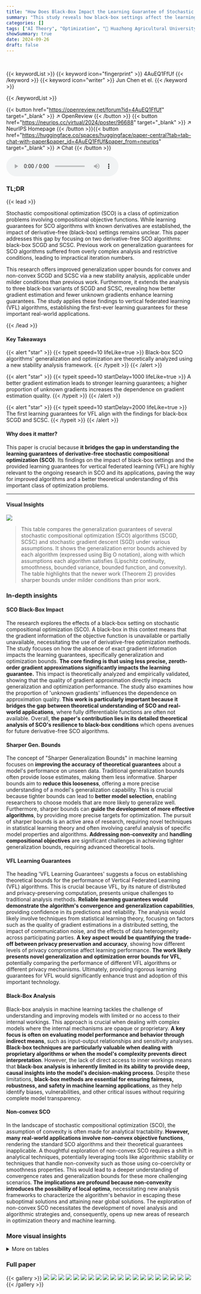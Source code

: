 ```yaml
---
title: "How Does Black-Box Impact the Learning Guarantee of Stochastic Compositional Optimization?"
summary: "This study reveals how black-box settings affect the learning guarantee of stochastic compositional optimization, offering sharper generalization bounds and novel learning guarantees for derivative-fr..."
categories: []
tags: ["AI Theory", "Optimization", "🏢 Huazhong Agricultural University",]
showSummary: true
date: 2024-09-26
draft: false
---
```


<br>

{{< keywordList >}}
{{< keyword icon="fingerprint" >}} 4AuEQ1FfUf {{< /keyword >}}
{{< keyword icon="writer" >}} Jun Chen et el. {{< /keyword >}}
 
{{< /keywordList >}}

{{< button href="https://openreview.net/forum?id=4AuEQ1FfUf" target="_blank" >}}
↗ OpenReview
{{< /button >}}
{{< button href="https://neurips.cc/virtual/2024/poster/96688" target="_blank" >}}
↗ NeurIPS Homepage
{{< /button >}}{{< button href="https://huggingface.co/spaces/huggingface/paper-central?tab=tab-chat-with-paper&paper_id=4AuEQ1FfUf&paper_from=neurips" target="_blank" >}}
↗ Chat
{{< /button >}}



<audio controls>
    <source src="https://ai-paper-reviewer.com/4AuEQ1FfUf/podcast.wav" type="audio/wav">
    Your browser does not support the audio element.
</audio>


### TL;DR


{{< lead >}}

Stochastic compositional optimization (SCO) is a class of optimization problems involving compositional objective functions. While learning guarantees for SCO algorithms with known derivatives are established, the impact of derivative-free (black-box) settings remains unclear. This paper addresses this gap by focusing on two derivative-free SCO algorithms: black-box SCGD and SCSC.  Previous work on generalization guarantees for SCO algorithms suffered from overly complex analysis and restrictive conditions, leading to impractical iteration numbers.



This research offers improved generalization upper bounds for convex and non-convex SCGD and SCSC via a new stability analysis, applicable under milder conditions than previous work.  Furthermore, it extends the analysis to three black-box variants of SCGD and SCSC, revealing how better gradient estimation and fewer unknown gradients enhance learning guarantees.  The study applies these findings to vertical federated learning (VFL) algorithms, establishing the first-ever learning guarantees for these important real-world applications.

{{< /lead >}}


#### Key Takeaways

{{< alert "star" >}}
{{< typeit speed=10 lifeLike=true >}} Black-box SCO algorithms' generalization and optimization are theoretically analyzed using a new stability analysis framework. {{< /typeit >}}
{{< /alert >}}

{{< alert "star" >}}
{{< typeit speed=10 startDelay=1000 lifeLike=true >}} A better gradient estimation leads to stronger learning guarantees; a higher proportion of unknown gradients increases the dependence on gradient estimation quality. {{< /typeit >}}
{{< /alert >}}

{{< alert "star" >}}
{{< typeit speed=10 startDelay=2000 lifeLike=true >}} The first learning guarantees for VFL align with the findings for black-box SCGD and SCSC. {{< /typeit >}}
{{< /alert >}}

#### Why does it matter?
This paper is crucial because **it bridges the gap in understanding the learning guarantees of derivative-free stochastic compositional optimization (SCO)**.  Its findings on the impact of black-box settings and the provided learning guarantees for vertical federated learning (VFL) are highly relevant to the ongoing research in SCO and its applications, paving the way for improved algorithms and a better theoretical understanding of this important class of optimization problems.

------
#### Visual Insights





![](https://ai-paper-reviewer.com/4AuEQ1FfUf/tables_5_1.jpg)

> This table compares the generalization guarantees of several stochastic compositional optimization (SCO) algorithms (SCGD, SCSC) and stochastic gradient descent (SGD) under various assumptions.  It shows the generalization error bounds achieved by each algorithm (expressed using Big O notation), along with which assumptions each algorithm satisfies (Lipschitz continuity, smoothness, bounded variance, bounded function, and convexity). The table highlights that the newer work (Theorem 2) provides sharper bounds under milder conditions than prior work.





### In-depth insights


#### SCO Black-Box Impact
The research explores the effects of a black-box setting on stochastic compositional optimization (SCO).  A black-box in this context means that the gradient information of the objective function is unavailable or partially unavailable, necessitating the use of derivative-free optimization methods. The study focuses on how the absence of exact gradient information impacts the learning guarantees, specifically generalization and optimization bounds. **The core finding is that using less precise, zeroth-order gradient approximations significantly impacts the learning guarantee.** This impact is theoretically analyzed and empirically validated, showing that the quality of gradient approximation directly impacts generalization and optimization performance. The study also examines how the proportion of 'unknown gradients' influences the dependence on approximation quality.  **This work is particularly important because it bridges the gap between theoretical understanding of SCO and real-world applications**, where fully differentiable functions are often not available.  Overall, **the paper's contribution lies in its detailed theoretical analysis of SCO's resilience to black-box conditions** which opens avenues for future derivative-free SCO algorithms.

#### Sharper Gen. Bounds
The concept of "Sharper Generalization Bounds" in machine learning focuses on **improving the accuracy of theoretical guarantees** about a model's performance on unseen data.  Traditional generalization bounds often provide loose estimates, making them less informative.  Sharper bounds aim to **reduce this looseness**, offering a more precise understanding of a model's generalization capability. This is crucial because tighter bounds can lead to **better model selection**, enabling researchers to choose models that are more likely to generalize well.  Furthermore, sharper bounds can **guide the development of more effective algorithms**, by providing more precise targets for optimization.  The pursuit of sharper bounds is an active area of research, requiring novel techniques in statistical learning theory and often involving careful analysis of specific model properties and algorithms.  **Addressing non-convexity** and **handling compositional objectives** are significant challenges in achieving tighter generalization bounds, requiring advanced theoretical tools.

#### VFL Learning Guarantees
The heading 'VFL Learning Guarantees' suggests a focus on establishing theoretical bounds for the performance of Vertical Federated Learning (VFL) algorithms.  This is crucial because VFL, by its nature of distributed and privacy-preserving computation, presents unique challenges to traditional analysis methods.  **Reliable learning guarantees would demonstrate the algorithm's convergence and generalization capabilities**, providing confidence in its predictions and reliability.  The analysis would likely involve techniques from statistical learning theory, focusing on factors such as the quality of gradient estimations in a distributed setting, the impact of communication noise, and the effects of data heterogeneity across participating parties.  **A key aspect would be quantifying the trade-off between privacy preservation and accuracy**, showing how different levels of privacy compromise affect learning performance.  **The work likely presents novel generalization and optimization error bounds for VFL**, potentially comparing the performance of different VFL algorithms or different privacy mechanisms. Ultimately, providing rigorous learning guarantees for VFL would significantly enhance trust and adoption of this important technology.

#### Black-Box Analysis
Black-box analysis in machine learning tackles the challenge of understanding and improving models with limited or no access to their internal workings.  This approach is crucial when dealing with complex models where the internal mechanisms are opaque or proprietary. **A key focus is often on evaluating model performance and behavior through indirect means**, such as input-output relationships and sensitivity analyses.  **Black-box techniques are particularly valuable when dealing with proprietary algorithms or when the model's complexity prevents direct interpretation**.  However, the lack of direct access to inner workings means that **black-box analysis is inherently limited in its ability to provide deep, causal insights into the model's decision-making process**. Despite these limitations, **black-box methods are essential for ensuring fairness, robustness, and safety in machine learning applications**, as they help identify biases, vulnerabilities, and other critical issues without requiring complete model transparency.

#### Non-convex SCO
In the landscape of stochastic compositional optimization (SCO), the assumption of convexity is often made for analytical tractability. **However, many real-world applications involve non-convex objective functions**, rendering the standard SCO algorithms and their theoretical guarantees inapplicable.  A thoughtful exploration of non-convex SCO requires a shift in analytical techniques, potentially leveraging tools like algorithmic stability or techniques that handle non-convexity such as those using co-coercivity or smoothness properties. This would lead to a deeper understanding of convergence rates and generalization bounds for these more challenging scenarios.  **The implications are profound because non-convexity introduces the possibility of local optima**, necessitating new analysis frameworks to characterize the algorithm's behavior in escaping these suboptimal solutions and attaining near global solutions. The exploration of non-convex SCO necessitates the development of novel analysis and algorithmic strategies and, consequently, opens up new areas of research in optimization theory and machine learning.


### More visual insights




<details>
<summary>More on tables
</summary>


![](https://ai-paper-reviewer.com/4AuEQ1FfUf/tables_6_1.jpg)
> This table compares the optimization guarantees for several SCO algorithms (SCGD, SCSC, and their black-box variants) under different assumptions (Lipschitz continuity, smoothness, bounded variance, bounded function, and convexity).  It highlights the convergence rates achieved by each algorithm and indicates which assumptions are satisfied by each.

![](https://ai-paper-reviewer.com/4AuEQ1FfUf/tables_12_1.jpg)
> This table compares the generalization guarantees of several algorithms, including Stochastic Compositional Gradient Descent (SCGD), Stochastically Corrected Stochastic Compositional Gradient Descent (SCSC), and Stochastic Gradient Descent (SGD).  It shows the generalization bounds achieved by each algorithm under different assumptions (Lipschitz continuity, smoothness, bounded variance, bounded function, convexity), highlighting the differences in their theoretical guarantees.

![](https://ai-paper-reviewer.com/4AuEQ1FfUf/tables_14_1.jpg)
> This table summarizes the main differences in generalization and optimization results for different theorems and corollaries in the paper, highlighting the specific conditions and techniques used (co-coercivity, almost co-coercivity, special decompositions) for each analysis.

</details>




### Full paper

{{< gallery >}}
<img src="https://ai-paper-reviewer.com/4AuEQ1FfUf/1.png" class="grid-w50 md:grid-w33 xl:grid-w25" />
<img src="https://ai-paper-reviewer.com/4AuEQ1FfUf/2.png" class="grid-w50 md:grid-w33 xl:grid-w25" />
<img src="https://ai-paper-reviewer.com/4AuEQ1FfUf/3.png" class="grid-w50 md:grid-w33 xl:grid-w25" />
<img src="https://ai-paper-reviewer.com/4AuEQ1FfUf/4.png" class="grid-w50 md:grid-w33 xl:grid-w25" />
<img src="https://ai-paper-reviewer.com/4AuEQ1FfUf/5.png" class="grid-w50 md:grid-w33 xl:grid-w25" />
<img src="https://ai-paper-reviewer.com/4AuEQ1FfUf/6.png" class="grid-w50 md:grid-w33 xl:grid-w25" />
<img src="https://ai-paper-reviewer.com/4AuEQ1FfUf/7.png" class="grid-w50 md:grid-w33 xl:grid-w25" />
<img src="https://ai-paper-reviewer.com/4AuEQ1FfUf/8.png" class="grid-w50 md:grid-w33 xl:grid-w25" />
<img src="https://ai-paper-reviewer.com/4AuEQ1FfUf/9.png" class="grid-w50 md:grid-w33 xl:grid-w25" />
<img src="https://ai-paper-reviewer.com/4AuEQ1FfUf/10.png" class="grid-w50 md:grid-w33 xl:grid-w25" />
<img src="https://ai-paper-reviewer.com/4AuEQ1FfUf/11.png" class="grid-w50 md:grid-w33 xl:grid-w25" />
<img src="https://ai-paper-reviewer.com/4AuEQ1FfUf/12.png" class="grid-w50 md:grid-w33 xl:grid-w25" />
<img src="https://ai-paper-reviewer.com/4AuEQ1FfUf/13.png" class="grid-w50 md:grid-w33 xl:grid-w25" />
<img src="https://ai-paper-reviewer.com/4AuEQ1FfUf/14.png" class="grid-w50 md:grid-w33 xl:grid-w25" />
<img src="https://ai-paper-reviewer.com/4AuEQ1FfUf/15.png" class="grid-w50 md:grid-w33 xl:grid-w25" />
<img src="https://ai-paper-reviewer.com/4AuEQ1FfUf/16.png" class="grid-w50 md:grid-w33 xl:grid-w25" />
<img src="https://ai-paper-reviewer.com/4AuEQ1FfUf/17.png" class="grid-w50 md:grid-w33 xl:grid-w25" />
<img src="https://ai-paper-reviewer.com/4AuEQ1FfUf/18.png" class="grid-w50 md:grid-w33 xl:grid-w25" />
<img src="https://ai-paper-reviewer.com/4AuEQ1FfUf/19.png" class="grid-w50 md:grid-w33 xl:grid-w25" />
<img src="https://ai-paper-reviewer.com/4AuEQ1FfUf/20.png" class="grid-w50 md:grid-w33 xl:grid-w25" />
{{< /gallery >}}